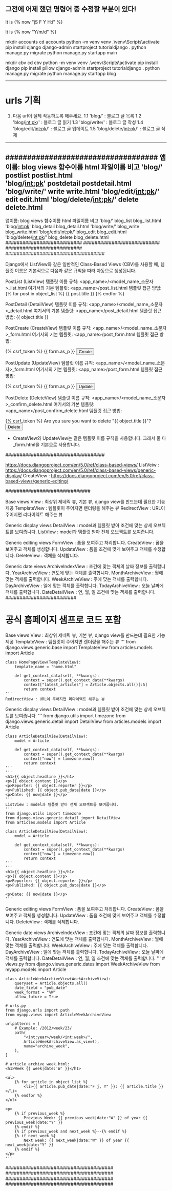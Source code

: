 ## 그전에 어제 했던 명령어 중 수정할 부분이 있다!

<p>It is {% now "jS F Y H:i" %}</p>
<p>It is {% now "Y/m/d" %}</p>

mkdir accounts
cd accounts
python -m venv venv
.\venv\Scripts\activate
pip install django
django-admin startproject tutorialdjango .
python manage.py migrate
python manage.py startapp main

mkdir cbv
cd cbv
python -m venv venv
.\venv\Scripts\activate
pip install django
pip install pillow
django-admin startproject tutorialdjango .
python manage.py migrate
python manage.py startapp blog

---

# urls 기획

1. 다음 url이 실제 작동하도록 해주세요.
1.1 'blog/'                     : 블로그 글 목록
1.2 'blog/<int:pk>/'            : 블로그 글 읽기
1.3 'blog/write/'               : 블로그 글 작성
1.4 'blog/edit/<int:pk>/'       : 블로그 글 업데이트
1.5 'blog/delete/<int:pk>/'     : 블로그 글 삭제
---
###################################
앱이름: blog                views 함수이름   html 파일이름  비고
'blog/'                     postlist        postlist.html    
'blog/<int:pk>'             postdetail      postdetail.html
'blog/write/'               write           write.html
'blog/edit/<int:pk>/'       edit            edit.html
'blog/delete/<int:pk>/'     delete          delete.html
---
앱이름: blog                views 함수이름   html 파일이름  비고
'blog/'                     blog_list        blog_list.html    
'blog/<int:pk>'             blog_detail      blog_detail.html
'blog/write/'               blog_write       blog_write.html
'blog/edit/<int:pk>/'       blog_edit        blog_edit.html
'blog/delete/<int:pk>/'     blog_delete      blog_delete.html
###########################
###########################
###########################
###################################

Django에서 ListView와 같은 일반적인 Class-Based Views (CBV)를 사용할 때, 템플릿 이름은 기본적으로 다음과 같은 규칙을 따라 자동으로 생성됩니다.

PostList (ListView)
템플릿 이름 규칙: <app_name>/<model_name_소문자>_list.html
여기서의 기본 템플릿: <app_name>/post_list.html
템플릿 접근 방법:
{% for post in object_list %}
    {{ post.title }}
{% endfor %}


PostDetail (DetailView)
템플릿 이름 규칙: <app_name>/<model_name_소문자>_detail.html
여기서의 기본 템플릿: <app_name>/post_detail.html
템플릿 접근 방법: 
{{ object.title }}


PostCreate (CreateView)
템플릿 이름 규칙: <app_name>/<model_name_소문자>_form.html
여기서의 기본 템플릿: <app_name>/post_form.html
템플릿 접근 방법:
<form method="post">
    {% csrf_token %}
    {{ form.as_p }}
    <button type="submit">Create</button>
</form>


PostUpdate (UpdateView)
템플릿 이름 규칙: <app_name>/<model_name_소문자>_form.html
여기서의 기본 템플릿: <app_name>/post_form.html
템플릿 접근 방법:
<form method="post">
    {% csrf_token %}
    {{ form.as_p }}
    <button type="submit">Update</button>
</form>


PostDelete (DeleteView)
템플릿 이름 규칙:  <app_name>/<model_name_소문자>_confirm_delete.html
여기서의 기본 템플릿: <app_name>/post_confirm_delete.html
템플릿 접근 방법:
<form method="post">
    {% csrf_token %}
    Are you sure you want to delete "{{ object.title }}"?
    <button type="submit">Delete</button>
</form>


* CreateView와 UpdateView는 같은 템플릿 이름 규칙을 사용합니다. 그래서 둘 다 _form.html을 기본으로 사용합니다.

###################################

https://docs.djangoproject.com/en/5.0/ref/class-based-views/
ListVeiw : https://docs.djangoproject.com/en/5.0/ref/class-based-views/generic-display/
CreateView : https://docs.djangoproject.com/en/5.0/ref/class-based-views/generic-editing/

##############################

Base views
    View : 최상위 제네릭 뷰, 기본 뷰, django view를 만드는데 필요한 기능 제공
    TemplateView : 템플릿이 주어지면 렌더링을 해주는 뷰
    RedirectView : URL이 주어지면 리다이렉트 해주는 뷰

Generic display views
    DetailView : model과 템플릿 받아 조건에 맞는 상세 오브젝트를 보여줍니다.
    ListView : model과 템플릿 받아 전체 오브젝트를 보여줍니다.

Generic editing views
    FormView : 폼을 보여주고 처리합니다.
    CreateView : 폼을 보여주고 객체를 생성합니다.
    UpdateView : 폼을 조건에 맞게 보여주고 객체를 수정합니다. 
    DeleteView : 객체를 삭제합니다.

Generic date views
    ArchiveIndexView : 조건에 맞는 객체의 날짜 정보를 출력합니다.
    YearArchiveView : 연도에 맞는 객체를 출력합니다.
    MonthArchiveView : 월에 맞는 객체를 출력합니다.
    WeekArchiveView : 주에 맞는 객체를 출력합니다.
    DayArchiveView : 일에 맞는 객체를 출력합니다.
    TodayArchiveView : 오늘 날짜에 객체를 출력합니다.
    DateDetailView : 연, 월, 일 조건에 맞는 객체를 출력합니다.
#########################

# 공식 홈페이지 샘프로 코드 포함

Base views
    View : 최상위 제네릭 뷰, 기본 뷰, django view를 만드는데 필요한 기능 제공
    TemplateView : 템플릿이 주어지면 렌더링을 해주는 뷰
    '''
    from django.views.generic.base import TemplateView
    from articles.models import Article

    class HomePageView(TemplateView):
        template_name = "home.html"

        def get_context_data(self, **kwargs):
            context = super().get_context_data(**kwargs)
            context["latest_articles"] = Article.objects.all()[:5]
            return context
    '''
    RedirectView : URL이 주어지면 리다이렉트 해주는 뷰

Generic display views
    DetailView : model과 템플릿 받아 조건에 맞는 상세 오브젝트를 보여줍니다.
    '''
    from django.utils import timezone
    from django.views.generic.detail import DetailView
    from articles.models import Article

    class ArticleDetailView(DetailView):
        model = Article

        def get_context_data(self, **kwargs):
            context = super().get_context_data(**kwargs)
            context["now"] = timezone.now()
            return context
    '''
    '''
    <h1>{{ object.headline }}</h1>
    <p>{{ object.content }}</p>
    <p>Reporter: {{ object.reporter }}</p>
    <p>Published: {{ object.pub_date|date }}</p>
    <p>Date: {{ now|date }}</p>
    '''
    ListView : model과 템플릿 받아 전체 오브젝트를 보여줍니다.
    '''
    from django.utils import timezone
    from django.views.generic.detail import DetailView
    from articles.models import Article

    class ArticleDetailView(DetailView):
        model = Article

        def get_context_data(self, **kwargs):
            context = super().get_context_data(**kwargs)
            context["now"] = timezone.now()
            return context
    '''
    '''
    <h1>{{ object.headline }}</h1>
    <p>{{ object.content }}</p>
    <p>Reporter: {{ object.reporter }}</p>
    <p>Published: {{ object.pub_date|date }}</p>

    <p>Date: {{ now|date }}</p>
    '''

Generic editing views
    FormView : 폼을 보여주고 처리합니다.
    CreateView : 폼을 보여주고 객체를 생성합니다.
    UpdateView : 폼을 조건에 맞게 보여주고 객체를 수정합니다. 
    DeleteView : 객체를 삭제합니다.

Generic date views
    ArchiveIndexView : 조건에 맞는 객체의 날짜 정보를 출력합니다.
    YearArchiveView : 연도에 맞는 객체를 출력합니다.
    MonthArchiveView : 월에 맞는 객체를 출력합니다.
    WeekArchiveView : 주에 맞는 객체를 출력합니다.
    DayArchiveView : 일에 맞는 객체를 출력합니다.
    TodayArchiveView : 오늘 날짜에 객체를 출력합니다.
    DateDetailView : 연, 월, 일 조건에 맞는 객체를 출력합니다.
    '''
    # views.py
    from django.views.generic.dates import WeekArchiveView
    from myapp.models import Article

    class ArticleWeekArchiveView(WeekArchiveView):
        queryset = Article.objects.all()
        date_field = "pub_date"
        week_format = "%W"
        allow_future = True
    
    # urls.py
    from django.urls import path
    from myapp.views import ArticleWeekArchiveView

    urlpatterns = [
        # Example: /2012/week/23/
        path(
            "<int:year>/week/<int:week>/",
            ArticleWeekArchiveView.as_view(),
            name="archive_week",
        ),
    ]

    # article_archive_week.html:
    <h1>Week {{ week|date:'W' }}</h1>

    <ul>
        {% for article in object_list %}
            <li>{{ article.pub_date|date:"F j, Y" }}: {{ article.title }}</li>
        {% endfor %}
    </ul>

    <p>
        {% if previous_week %}
            Previous Week: {{ previous_week|date:"W" }} of year {{ previous_week|date:"Y" }}
        {% endif %}
        {% if previous_week and next_week %}--{% endif %}
        {% if next_week %}
            Next week: {{ next_week|date:"W" }} of year {{ next_week|date:"Y" }}
        {% endif %}
    </p>
    '''
######################################
######################################
######################################
######################################